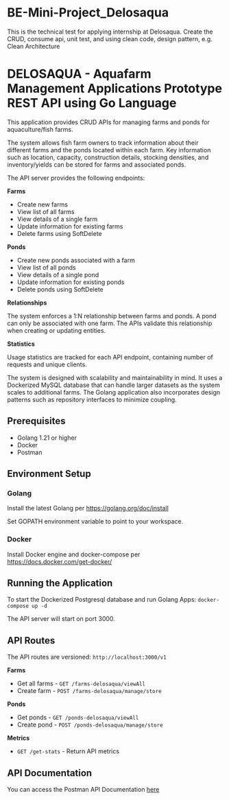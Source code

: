 # BE-Mini-Project_Delosaqua
This is the technical test for applying internship at Delosaqua. Create the CRUD, consume api, unit test, and using clean code, design pattern, e.g. Clean Architecture

# DELOSAQUA - Aquafarm Management Applications Prototype REST API using Go Language

This application provides CRUD APIs for managing farms and ponds for aquaculture/fish farms. 

The system allows fish farm owners to track information about their different farms and the ponds located within each farm. Key information such as location, capacity, construction details, stocking densities, and inventory/yields can be stored for farms and associated ponds.

The API server provides the following endpoints:

**Farms**

- Create new farms
- View list of all farms
- View details of a single farm 
- Update information for existing farms
- Delete farms using SoftDelete

**Ponds**

- Create new ponds associated with a farm 
- View list of all ponds
- View details of a single pond
- Update information for existing ponds 
- Delete ponds using SoftDelete

**Relationships**

The system enforces a 1:N relationship between farms and ponds. A pond can only be associated with one farm. The APIs validate this relationship when creating or updating entities.

**Statistics**

Usage statistics are tracked for each API endpoint, containing number of requests and unique clients.

The system is designed with scalability and maintainability in mind. It uses a Dockerized MySQL database that can handle larger datasets as the system scales to additional farms. The Golang application also incorporates design patterns such as repository interfaces to minimize coupling.

## Prerequisites

- Golang 1.21 or higher
- Docker 
- Postman

## Environment Setup

### Golang

Install the latest Golang per https://golang.org/doc/install

Set GOPATH environment variable to point to your workspace.

### Docker 

Install Docker engine and docker-compose per https://docs.docker.com/get-docker/

## Running the Application
To start the Dockerized Postgresql database and run Golang Apps:
```docker-compose up -d```

The API server will start on port 3000.

## API Routes

The API routes are versioned:
```http://localhost:3000/v1```

**Farms**

- Get all farms - `GET /farms-delosaqua/viewAll`
- Create farm - `POST /farms-delosaqua/manage/store`

**Ponds**

- Get ponds - `GET /ponds-delosaqua/viewAll` 
- Create pond - `POST /ponds-delosaqua/manage/store`

**Metrics**

- `GET /get-stats` - Return API metrics

## API Documentation
You can access the Postman API Documentation [here](https://documenter.getpostman.com/view/20251635/2s9YeAAZkY)

